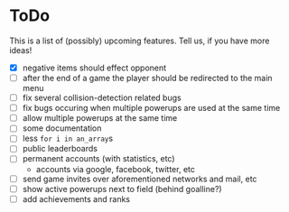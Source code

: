# ToDo

This is a list of (possibly) upcoming features. Tell us, if you have more ideas!

- [x] negative items should effect opponent
- [ ] after the end of a game the player should be redirected to the main menu
- [ ] fix several collision-detection related bugs
- [ ] fix bugs occuring when multiple powerups are used at the same time
- [ ] allow multiple powerups at the same time
- [ ] some documentation
- [ ] less ```for i in an_array```s
- [ ] public leaderboards
- [ ] permanent accounts (with statistics, etc)
  * accounts via google, facebook, twitter, etc
- [ ] send game invites over aforementioned networks and mail, etc
- [ ] show active powerups next to field (behind goalline?)
- [ ] add achievements and ranks